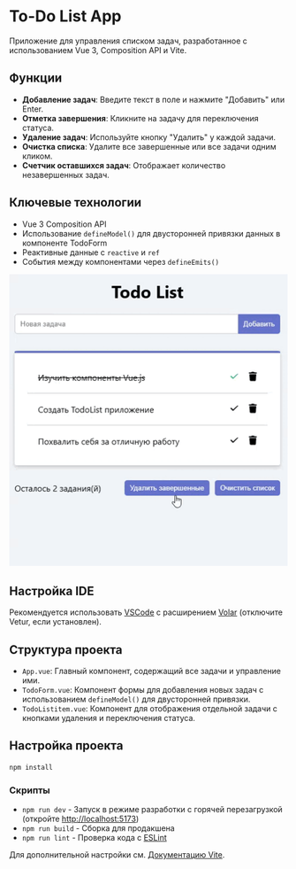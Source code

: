 # To-Do List App

Приложение для управления списком задач, разработанное с использованием Vue 3, Composition API и Vite.

## Функции

- **Добавление задач**: Введите текст в поле и нажмите "Добавить" или Enter.
- **Отметка завершения**: Кликните на задачу для переключения статуса.
- **Удаление задач**: Используйте кнопку "Удалить" у каждой задачи.
- **Очистка списка**: Удалите все завершенные или все задачи одним кликом.
- **Счетчик оставшихся задач**: Отображает количество незавершенных задач.

## Ключевые технологии

- Vue 3 Composition API
- Использование `defineModel()` для двусторонней привязки данных в компоненте TodoForm
- Реактивные данные с `reactive` и `ref`
- События между компонентами через `defineEmits()`

![Demo of the To-Do App](./preview.gif) 

## Настройка IDE

Рекомендуется использовать [VSCode](https://code.visualstudio.com/) с расширением [Volar](https://marketplace.visualstudio.com/items?itemName=Vue.volar) (отключите Vetur, если установлен).

## Структура проекта

- `App.vue`: Главный компонент, содержащий все задачи и управление ими.
- `TodoForm.vue`: Компонент формы для добавления новых задач с использованием `defineModel()` для двусторонней привязки.
- `TodoListitem.vue`: Компонент для отображения отдельной задачи с кнопками удаления и переключения статуса.

## Настройка проекта

```sh
npm install
```

### Скрипты

- `npm run dev` - Запуск в режиме разработки с горячей перезагрузкой (откройте [http://localhost:5173](http://localhost:5173))
- `npm run build` - Сборка для продакшена
- `npm run lint` - Проверка кода с [ESLint](https://eslint.org/)

Для дополнительной настройки см. [Документацию Vite](https://vite.dev/config/).
